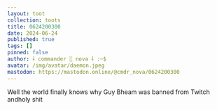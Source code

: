 ```yaml
---
layout: toot
collection: toots
title: 0624200300
date: 2024-06-24
published: true
tags: []
pinned: false
author: ⸸ commander ░ nova ⸸ :~$
avatar: /img/avatar/daemon.jpeg
mastodon: https://mastodon.online/@cmdr_nova/0624200300
---
```


Well the world finally knows why Guy Bheam was banned from Twitch andholy shit
